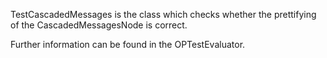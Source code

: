 TestCascadedMessages is the class which checks whether the prettifying of the CascadedMessagesNode is correct.

Further information can be found in the OPTestEvaluator.
